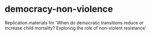# democracy-non-violence
Replication materials for 'When do democratic transitions reduce or increase child mortality? Exploring the role of non-violent resistance'
